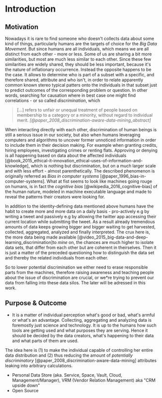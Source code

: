 Introduction
==========================================



## Motivation

Nowadays it is rare to find someone who doesn't collects data about some kind of things, 
particularly humans are the targets of choice for the *Big Data Movement*. But since 
humans are all individuals, which means we are all distinct from each other - more or less.
Some of us are sharing a bit more similarities, but most are much less similar to each other.
Since these few similarities are widely shared, they should be less important, because it's 
the nature of inflationary occurrence. Instead the opposite happens to be the case. It allows
to determine who is part of a subset with a specific, and therefore shared, attribute and who 
isn't, in order to relate apparently common known stereo typical patters onto the individuals 
in that subset just to predict outcomes of the corresponding problem or question. In other words, 
searching for causation where in best case one might find correlations - or so called 
*discrimination*, which

>   [...] refers to unfair or unequal treatment of people based on membership to a category or a
>   minority, without regard to individual merit. *[@paper_2008_discrimination-aware-data-mining_abstract]*

When interacting directly with each other, discrimination of human beings is still a serious issue 
in our society, but also when humans leveraging computers and algorithms to uncover former 
unnoticed information in order to include them in their decision making. For example when 
granting credits, hiring employees, investigating crimes or renting flats. Approving or denying 
is all happening based on data about the affected individuals
[@book_2015_ethical-it-innovation_ethical-uses-of-information-and-knowledge], which is nothing
but discrimination, but on a much larger scale and with less effort - almost parenthetically. 
The described phenomenon is originally referred as *Bias in computer systems*
[@paper_1996_bias-in-computer-systems]. What at fist seems to look like machines going rouge on 
humans, is in fact the *cognitive bias* [@wikipedia_2016_cognitive-bias] of the human nature, 
modeled in machine executable language and made to reveal the patterns their creators were looking 
for.

In addition to the identity-defining data mentioned above humans have the habit to create more and 
more data on a daily basis - pro-actively e.g by writing a tweet and passively e.g by allowing 
the twitter app accessing their current location while submitting the tweet. 
As a result already tremendous amounts of data keeps growing bigger and bigger waiting to
get harvested, collected, aggregated, analyzed and finally interpreted. The crux here is, the 
more data being made available [@video_2015_big-data-and-deep-learning_discrimination]to *mine* 
on, the chances are much higher to isolate data sets, that differ from each other but are 
coherent in theirselves. Then it is just a matter of the preceded questioning how to distinguish 
the data set and thereby the related individuals from each other.

So to lower potential discrimination we either need to erase responsible parts from the machines, 
therefore raising awareness and teaching people about the issue of discrimination are crucial, 
or we*re trying to prevent our data from falling into these data silos. The later will be adressed
in this work.



## Purpose & Outcome

+   It is a matter of individual perception what's good or bad, what's armful or what's an
    advantage. Collecting, aggregating and analyzing data is foremostly just science and 
    technology. It is up to the humans how such tools are getting used and what purposes they 
    are serving. Hence it should be decided by the data creators, what's happening to their 
    data and what parts of them are used.


The idea here is (1) to make the individual capable of controlling her entire data distribution
and (2) thus reducing the amount of *potentially discriminatory* 
[@paper_2008_discrimination-aware-data-mining] attributes leaking into arbitrary calculations. 


+   Personal Data Store (aka. Service, Space, Vault, Cloud, Management/Manager), VRM (Vendor 
    Relation Management) aka "CRM upside down"
+   Open Source
